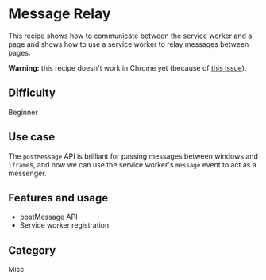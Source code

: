 # Message Relay

This recipe shows how to communicate between the service worker and a page and shows how to use a service worker to relay messages between pages.

**Warning:** this recipe doesn't work in Chrome yet (because of [this issue](https://code.google.com/p/chromium/issues/detail?id=549346)).

## Difficulty
Beginner

## Use case
The `postMessage` API is brilliant for passing messages between windows and `iframe`s, and now we can use the service worker's `message` event to act as a messenger.

## Features and usage

- postMessage API
- Service worker registration

## Category
Misc
